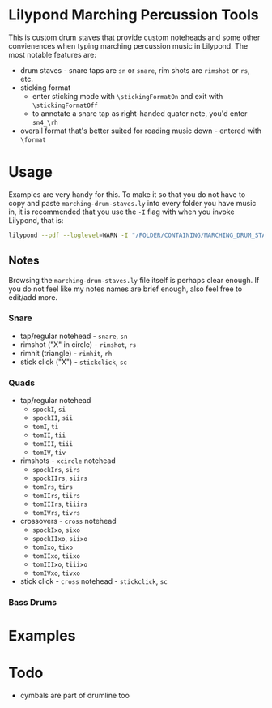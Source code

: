 # Lilypond Marching Percussion Tools

This is custom drum staves that provide custom noteheads and some other
convienences when typing marching percussion music in Lilypond. The most notable
features are:
-   drum staves - snare taps are `sn` or `snare`, rim shots are `rimshot` or
    `rs`, etc.
-   sticking format
	-   enter sticking mode with `\stickingFormatOn` and
    exit with `\stickingFormatOff`
	-   to annotate a snare tap as right-handed quater note, you'd enter
	    `sn4_\rh`
-   overall format that's better suited for reading music down - entered with
    `\format`

# Usage

Examples are very handy for this. To make it so that you do not have to copy and
paste `marching-drum-staves.ly` into every folder you have music in, it is
recommended that you use the `-I` flag with when you invoke Lilypond, that is:
```sh
lilypond --pdf --loglevel=WARN -I "/FOLDER/CONTAINING/MARCHING_DRUM_STAVES" -o "OUTPUT_FILE_NAME.pdf"
```

## Notes

Browsing the `marching-drum-staves.ly` file itself is perhaps clear enough. If
you do not feel like my notes names are brief enough, also feel free to edit/add
more.

### Snare

-   tap/regular notehead - `snare`, `sn`
-   rimshot ("X" in circle) - `rimshot`, `rs`
-   rimhit (triangle) - `rimhit`, `rh`
-   stick click ("X") - `stickclick`, `sc`

### Quads

-   tap/regular notehead
    -	`spockI`, `si`
    -	`spockII`, `sii`
    -	`tomI`, `ti`
    -	`tomII`, `tii`
    -	`tomIII`, `tiii`
    -	`tomIV`, `tiv`
-   rimshots - `xcircle` notehead
    -	`spockIrs`, `sirs`
    -	`spockIIrs`, `siirs`
    -	`tomIrs`, `tirs`
    -	`tomIIrs`, `tiirs`
    -	`tomIIIrs`, `tiiirs`
    -	`tomIVrs`, `tivrs`
-   crossovers - `cross` notehead
    -	`spockIxo`, `sixo`
    -	`spockIIxo`, `siixo`
    -	`tomIxo`, `tixo`
    -	`tomIIxo`, `tiixo`
    -	`tomIIIxo`, `tiiixo`
    -	`tomIVxo`, `tivxo`
-   stick click - `cross` notehead - `stickclick`, `sc`

### Bass Drums



# Examples



# Todo
-   cymbals are part of drumline too
